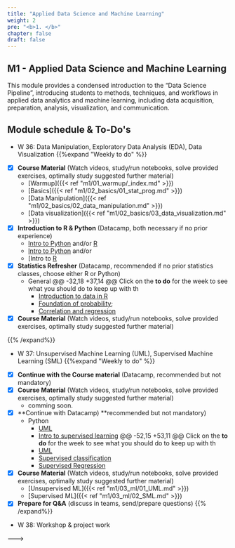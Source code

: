 ```yaml
---
title: "Applied Data Science and Machine Learning"
weight: 2
pre: "<b>1. </b>"
chapter: false
draft: false
---
```


## M1 - Applied Data Science and Machine Learning

This module provides a condensed introduction to the “Data Science Pipeline”, introducing students to methods, techniques, and workflows in applied data analytics and machine learning, including data acquisition, preparation, analysis, visualization, and communication.


## Module schedule & To-Do's

* W 36: Data Manipulation, Exploratory Data Analysis (EDA), Data Visualization
{{%expand "Weekly to do" %}}
- [X] **Course Material** (Watch videos, study/run notebooks, solve provided exercises, optimally study suggested further material)
   * [Warmup]({{< ref "m1/01_warmup/_index.md" >}})
   * [Basics]({{< ref "m1/02_basics/01_stat_prog.md" >}})
   * [Data Manipulation]({{< ref "m1/02_basics/02_data_manipulation.md" >}})
   * [Data visualization]({{< ref "m1/02_basics/03_data_visualization.md" >}})
- [X] **Introduction to R & Python** (Datacamp, both necessary if no prior experience)
   * [Intro to Python](https://learn.datacamp.com/courses/intro-to-python-for-data-science) and/or [R](https://learn.datacamp.com/courses/free-introduction-to-r)
   * [Intro to Python](https://learn.datacamp.com/courses/intro-to-python-for-data-science) and/or 
   * [Intro to [R](https://learn.datacamp.com/courses/free-introduction-to-r)
- [X] **Statistics Refresher** (Datacamp, recommended if no prior statistics classes, choose either R or Python) 
   * General 
@@ -32,18 +37,14 @@ Click on the **to do** for the week to see what you should do to keep up with th
      * [Introduction to data in R](https://learn.datacamp.com/courses/introduction-to-data-in-r)
      * [Foundation of probability](https://learn.datacamp.com/courses/foundations-of-probability-in-r); 
      * [Correlation and regression](https://learn.datacamp.com/courses/correlation-and-regression-in-r)
- [X] **Course Material** (Watch videos, study/run notebooks, solve provided exercises, optimally study suggested further material)

{{% /expand%}}

* W 37: Unsupervised Machine Learning (UML), Supervised Machine Learning (SML)
{{%expand "Weekly to do" %}}
- [X] **Continue with the Course material** (Datacamp, recommended but not mandatory)
- [X] **Course Material** (Watch videos, study/run notebooks, solve provided exercises, optimally study suggested further material)
   * comming soon.
- [X] **Continue with Datacamp) **recommended but not mandatory)
   * Python
      * [UML](https://learn.datacamp.com/courses/unsupervised-learning-in-python) 
      * [Intro to supervised learning](https://learn.datacamp.com/courses/supervised-learning-with-scikit-learn)
@@ -52,15 +53,11 @@ Click on the **to do** for the week to see what you should do to keep up with th
      * [UML](https://learn.datacamp.com/courses/unsupervised-learning-in-r)
      * [Supervised classification](https://learn.datacamp.com/courses/supervised-learning-in-r-classification)
      * [Supervised Regression](https://learn.datacamp.com/courses/supervised-learning-in-r-regression)
- [X] **Course Material** (Watch videos, study/run notebooks, solve provided exercises, optimally study suggested further material)
   * [Unsupervised ML]({{< ref "m1/03_ml/01_UML.md" >}})
   * [Supervised ML]({{< ref "m1/03_ml/02_SML.md" >}})
- [X] **Prepare for Q&A** (discuss in teams, send/prepare questions)
{{% /expand%}}

* W 38: Workshop & project work 

--->

<!---
## Q&A Sessions
### W36
{{< panopto "https://cbs.cloud.panopto.eu/Panopto/Pages/Embed.aspx?id=d84603bb-f73b-4c88-8626-ada900e70954">}}
### W37
{{< panopto "https://cbs.cloud.panopto.eu/Panopto/Pages/Embed.aspx?id=9f8bd734-5ee2-4f0a-a6d3-ada9006db458">}}
--->
